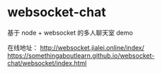 # websocket-chat
基于 node + websocket 的多人聊天室 demo

在线地址：
http://websocket.jialei.online/index/
https://somethingaboutlearn.github.io/websocket-chat/websocket/index.html
